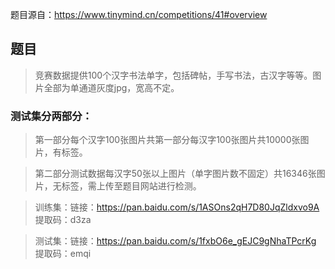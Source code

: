 题目源自：https://www.tinymind.cn/competitions/41#overview
## 题目
> 竞赛数据提供100个汉字书法单字，包括碑帖，手写书法，古汉字等等。图片全部为单通道灰度jpg，宽高不定。
### 测试集分两部分：
> 第一部分每个汉字100张图片共第一部分每汉字100张图片共10000张图片，有标签。

> 第二部分测试数据每汉字50张以上图片（单字图片数不固定）共16346张图片，无标签，需上传至题目网站进行检测。

> 训练集：链接：https://pan.baidu.com/s/1ASOns2qH7D80JqZldxvo9A 提取码：d3za

> 测试集：链接：https://pan.baidu.com/s/1fxbO6e_gEJC9gNhaTPcrKg 提取码：emqi 
